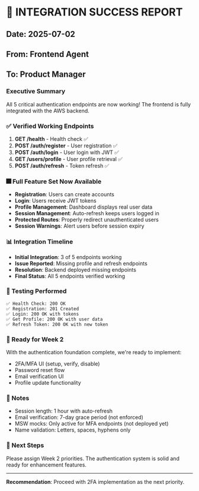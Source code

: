 # 🎉 INTEGRATION SUCCESS REPORT

## Date: 2025-07-02
## From: Frontend Agent
## To: Product Manager

### Executive Summary
All 5 critical authentication endpoints are now working! The frontend is fully integrated with the AWS backend.

### ✅ Verified Working Endpoints
1. **GET /health** - Health check ✅
2. **POST /auth/register** - User registration ✅
3. **POST /auth/login** - User login with JWT ✅
4. **GET /users/profile** - User profile retrieval ✅
5. **POST /auth/refresh** - Token refresh ✅

### 🎆 Full Feature Set Now Available
- **Registration**: Users can create accounts
- **Login**: Users receive JWT tokens
- **Profile Management**: Dashboard displays real user data
- **Session Management**: Auto-refresh keeps users logged in
- **Protected Routes**: Properly redirect unauthenticated users
- **Session Warnings**: Alert users before session expiry

### 📊 Integration Timeline
- **Initial Integration**: 3 of 5 endpoints working
- **Issue Reported**: Missing profile and refresh endpoints
- **Resolution**: Backend deployed missing endpoints
- **Final Status**: All 5 endpoints verified working

### 🧪 Testing Performed
```
✅ Health Check: 200 OK
✅ Registration: 201 Created
✅ Login: 200 OK with tokens
✅ Get Profile: 200 OK with user data
✅ Refresh Token: 200 OK with new token
```

### 🚀 Ready for Week 2
With the authentication foundation complete, we're ready to implement:
- 2FA/MFA UI (setup, verify, disable)
- Password reset flow
- Email verification UI
- Profile update functionality

### 📝 Notes
- Session length: 1 hour with auto-refresh
- Email verification: 7-day grace period (not enforced)
- MSW mocks: Only active for MFA endpoints (not deployed yet)
- Name validation: Letters, spaces, hyphens only

### 🎯 Next Steps
Please assign Week 2 priorities. The authentication system is solid and ready for enhancement features.

---
**Recommendation**: Proceed with 2FA implementation as the next priority.
